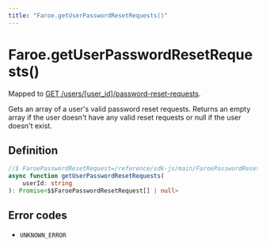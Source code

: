```yaml
---
title: "Faroe.getUserPasswordResetRequests()"
---
```


# Faroe.getUserPasswordResetRequests()

Mapped to [GET /users/\[user_id\]/password-reset-requests](/reference/rest/endpoints/get_users_userid_password-reset-requests).

Gets an array of a user's valid password reset requests. Returns an empty array if the user doesn't have any valid reset requests or null if the user doesn't exist.

## Definition

```ts
//$ FaroePasswordResetRequest=/reference/sdk-js/main/FaroePasswordResetRequest
async function getUserPasswordResetRequests(
    userId: string
): Promise<$$FaroePasswordResetRequest[] | null>
```
## Error codes

- `UNKNOWN_ERROR`
